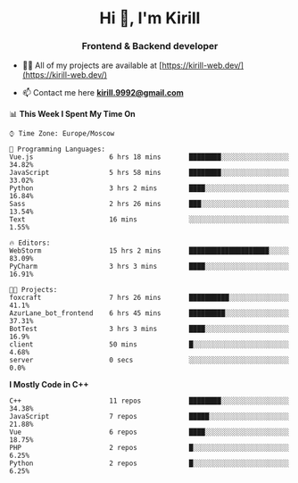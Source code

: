 <h1 align="center">Hi 👋, I'm Kirill</h1>
<h3 align="center">Frontend & Backend developer</h3>

- 👨‍💻 All of my projects are available at [https://kirill-web.dev/](https://kirill-web.dev/)

- 📫 Contact me here **kirill.9992@gmail.com**











<!--START_SECTION:waka-->
📊 **This Week I Spent My Time On** 

```text
⌚︎ Time Zone: Europe/Moscow

💬 Programming Languages: 
Vue.js                   6 hrs 18 mins       ████████░░░░░░░░░░░░░░░░░   34.82% 
JavaScript               5 hrs 58 mins       ████████░░░░░░░░░░░░░░░░░   33.02% 
Python                   3 hrs 2 mins        ████░░░░░░░░░░░░░░░░░░░░░   16.84% 
Sass                     2 hrs 26 mins       ███░░░░░░░░░░░░░░░░░░░░░░   13.54% 
Text                     16 mins             ░░░░░░░░░░░░░░░░░░░░░░░░░   1.55%

🔥 Editors: 
WebStorm                 15 hrs 2 mins       ████████████████████░░░░░   83.09% 
PyCharm                  3 hrs 3 mins        ████░░░░░░░░░░░░░░░░░░░░░   16.91%

🐱‍💻 Projects: 
foxcraft                 7 hrs 26 mins       ██████████░░░░░░░░░░░░░░░   41.1% 
AzurLane_bot_frontend    6 hrs 45 mins       █████████░░░░░░░░░░░░░░░░   37.31% 
BotTest                  3 hrs 3 mins        ████░░░░░░░░░░░░░░░░░░░░░   16.9% 
client                   50 mins             █░░░░░░░░░░░░░░░░░░░░░░░░   4.68% 
server                   0 secs              ░░░░░░░░░░░░░░░░░░░░░░░░░   0.0%

```

**I Mostly Code in C++** 

```text
C++                      11 repos            ████████░░░░░░░░░░░░░░░░░   34.38% 
JavaScript               7 repos             █████░░░░░░░░░░░░░░░░░░░░   21.88% 
Vue                      6 repos             ████░░░░░░░░░░░░░░░░░░░░░   18.75% 
PHP                      2 repos             █░░░░░░░░░░░░░░░░░░░░░░░░   6.25% 
Python                   2 repos             █░░░░░░░░░░░░░░░░░░░░░░░░   6.25%

```



<!--END_SECTION:waka-->
